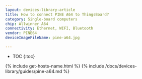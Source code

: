```yaml
---
layout: devices-library-article
title: How to connect PINE A64 to ThingsBoard?
category: Single-board computers
chip: Allwinner A64
connectivity: Ethernet, WIFI, Bluetooth
vendor: PINE64
deviceImageFileName: pine-a64.jpg

---
```



* TOC
{:toc}

{% include get-hosts-name.html %}
{% include /docs/devices-library/guides/pine-a64.md %}